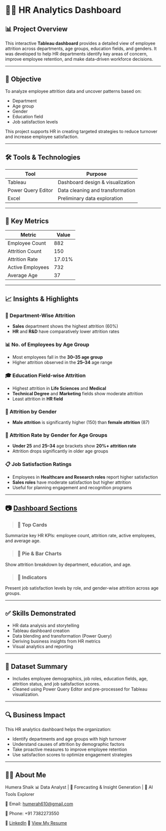 # 👩‍💼 HR Analytics Dashboard

## 📊 Project Overview

This interactive **Tableau dashboard** provides a detailed view of employee attrition across departments, age groups, education fields, and genders. It was developed to help HR departments identify key areas of concern, improve employee retention, and make data-driven workforce decisions.

---

## 🎯 Objective

To analyze employee attrition data and uncover patterns based on:
- Department
- Age group
- Gender
- Education field
- Job satisfaction levels

This project supports HR in creating targeted strategies to reduce turnover and increase employee satisfaction.

---

## 🛠 Tools & Technologies

| Tool      | Purpose                              |
|-----------|---------------------------------------|
| Tableau   | Dashboard design & visualization      |
| Power Query Editor | Data cleaning and transformation |
| Excel     | Preliminary data exploration          |

---

## 📌 Key Metrics

| Metric             | Value  |
|--------------------|--------|
| Employee Count     | 882    |
| Attrition Count    | 150    |
| Attrition Rate     | 17.01% |
| Active Employees   | 732    |
| Average Age        | 37     |

---

## 📈 Insights & Highlights

### 📂 Department-Wise Attrition
- **Sales** department shows the highest attrition (60%)
- **HR** and **R&D** have comparatively lower attrition rates

### 📊 No. of Employees by Age Group
- Most employees fall in the **30–35 age group**
- Higher attrition observed in the **25–34** age range

### 🎓 Education Field-wise Attrition
- Highest attrition in **Life Sciences** and **Medical**
- **Technical Degree** and **Marketing** fields show moderate attrition
- Least attrition in **HR field**

### 🚻 Attrition by Gender
- **Male attrition** is significantly higher (150) than **female attrition** (87)

### 👶 Attrition Rate by Gender for Age Groups
- **Under 25** and **25–34** age brackets show **20%+ attrition rate**
- Attrition drops significantly in older age groups

### 📋 Job Satisfaction Ratings
- Employees in **Healthcare and Research roles** report higher satisfaction
- **Sales roles** have moderate satisfaction but higher attrition
- Useful for planning engagement and recognition programs

---

## 📷 [Dashboard Sections](Dashboard/HR.png)

> ### 🔹 Top Cards
Summarize key HR KPIs: employee count, attrition rate, active employees, and average age.

> ### 🔹 Pie & Bar Charts
Show attrition breakdown by department, education, and age.

> ### 🔹 Indicators
Present job satisfaction levels by role, and gender-wise attrition across age groups.

---

## ✅ Skills Demonstrated

- HR data analysis and storytelling
- Tableau dashboard creation
- Data blending and transformation (Power Query)
- Deriving business insights from HR metrics
- Visual analytics and reporting

---

## 📁 Dataset Summary

- Includes employee demographics, job roles, education fields, age, attrition status, and job satisfaction scores.
- Cleaned using Power Query Editor and pre-processed for Tableau visualization.

---

## 🔍 Business Impact

This HR analytics dashboard helps the organization:
- Identify departments and age groups with high turnover
- Understand causes of attrition by demographic factors
- Take proactive measures to improve employee retention
- Use satisfaction scores to optimize engagement strategies

---

## 👩‍💻 About Me
Humera Shaik
📊 Data Analyst | 🎯 Forecasting & Insight Generation | 🤖 AI Tools Explorer

📧 Email: humerah610@gmail.com

📱 Phone: +91 7382273550

🔗 [LinkedIn](https://www.linkedin.com/in/humera-shaik-dataanalyst/)
📄 [View My Resume](HS%20DA%2045.pdf)

